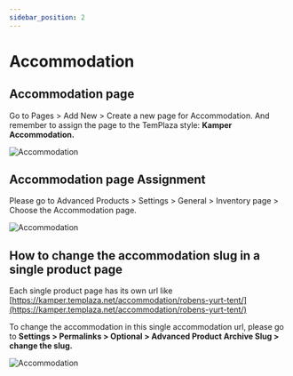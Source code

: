 ```yaml
---
sidebar_position: 2
---
```

# Accommodation

## Accommodation page

Go to Pages > Add New > Create a new page for Accommodation. And remember to assign the page to the TemPlaza style: **Kamper Accommodation.**

![Accommodation](./img/accommodation.avif)

## Accommodation page Assignment

Please go to Advanced Products > Settings > General > Inventory page > Choose the Accommodation page.

![Accommodation](./img/accommodation-assign.avif)

## How to change the accommodation slug in a single product page

Each single product page has its own url like [https://kamper.templaza.net/accommodation/robens-yurt-tent/](https://kamper.templaza.net/accommodation/robens-yurt-tent/)

To change the accommodation in this single accommodation url, please go to **Settings > Permalinks > Optional > Advanced Product Archive Slug > change the slug.** 

![Accommodation](./img/accommodation-slug.avif)